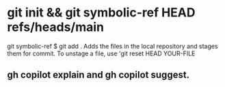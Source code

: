 # git init && git symbolic-ref HEAD refs/heads/main
git symbolic-ref
$ git add .
Adds the files in the local repository and stages them for commit. To unstage a file, use 'git reset HEAD YOUR-FILE
 ## gh copilot explain and gh copilot suggest.
